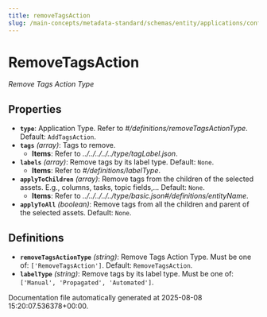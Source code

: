 ```yaml
---
title: removeTagsAction
slug: /main-concepts/metadata-standard/schemas/entity/applications/configuration/external/automator/removetagsaction
---
```


# RemoveTagsAction

*Remove Tags Action Type*

## Properties

- **`type`**: Application Type. Refer to *#/definitions/removeTagsActionType*. Default: `AddTagsAction`.
- **`tags`** *(array)*: Tags to remove.
  - **Items**: Refer to *../../../../../type/tagLabel.json*.
- **`labels`** *(array)*: Remove tags by its label type. Default: `None`.
  - **Items**: Refer to *#/definitions/labelType*.
- **`applyToChildren`** *(array)*: Remove tags from the children of the selected assets. E.g., columns, tasks, topic fields,... Default: `None`.
  - **Items**: Refer to *../../../../../type/basic.json#/definitions/entityName*.
- **`applyToAll`** *(boolean)*: Remove tags from all the children and parent of the selected assets. Default: `None`.
## Definitions

- **`removeTagsActionType`** *(string)*: Remove Tags Action Type. Must be one of: `['RemoveTagsAction']`. Default: `RemoveTagsAction`.
- **`labelType`** *(string)*: Remove tags by its label type. Must be one of: `['Manual', 'Propagated', 'Automated']`.


Documentation file automatically generated at 2025-08-08 15:20:07.536378+00:00.
